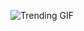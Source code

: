 
<!-- GIF_SECTION -->
![Trending GIF](https://media1.giphy.com/media/v1.Y2lkPThiYjIxNzcyNmswNDFpYzhhZTJteXI1cmJ2MDlnampzNDVkZHFocDNlM3JrempyeCZlcD12MV9naWZzX3NlYXJjaCZjdD1n/qgQUggAC3Pfv687qPC/giphy.gif)
<!-- END_GIF_SECTION -->
